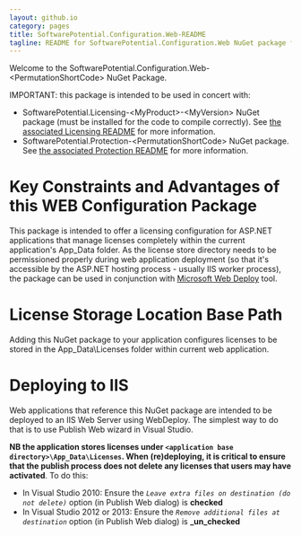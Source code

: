 ```yaml
---
layout: github.io
category: pages
title: SoftwarePotential.Configuration.Web-README
tagline: README for SoftwarePotential.Configuration.Web NuGet package from Software Potential
---
```


Welcome to the SoftwarePotential.Configuration.Web-&lt;PermutationShortCode&gt; NuGet Package.

IMPORTANT: this package is intended to be used in concert with:

* SoftwarePotential.Licensing-&lt;MyProduct&gt;-&lt;MyVersion&gt; NuGet package (must be installed for the code to compile correctly). See [the associated Licensing README](http://docs.softwarepotential.com/Licensing-README.html) for more information.
* SoftwarePotential.Protection-&lt;PermutationShortCode&gt; NuGet package. See [the associated Protection README](http://docs.softwarepotential.com/Protection-README.html) for more information.

# Key Constraints and Advantages of this WEB Configuration Package

This package is intended to offer a licensing configuration for ASP.NET applications that manage licenses completely within the current application's App\_Data folder.
As the license store directory needs to be permissioned properly during web application deployment (so that it's accessible by the ASP.NET hosting process - usually IIS worker process), the package can be used in conjunction with [Microsoft Web Deploy](http://www.iis.net/downloads/microsoft/web-deploy) tool.

# License Storage Location Base Path

Adding this NuGet package to your application configures licenses to be stored in the App\_Data\\Licenses folder within current web application.

# Deploying to IIS
Web applications that reference this NuGet package are intended to be deployed to an IIS Web Server using WebDeploy. The simplest way to do that is to use Publish Web wizard in Visual Studio.

**NB the application stores licenses under `<application base directory>\App_Data\Licenses`. When (re)deploying, it is critical to ensure that the publish process does not delete any licenses that users may have activated**. To do this:
* In Visual Studio 2010: Ensure the *`Leave extra files on destination (do not delete)`* option (in Publish Web dialog) is **checked**
* In Visual Studio 2012 or 2013: Ensure the *`Remove additional files at destination`* option (in Publish Web dialog) is **_un_checked**
